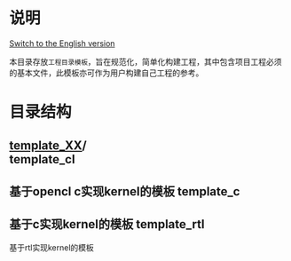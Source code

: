 # 说明

[Switch to the English version](./README.md)

本目录存放`工程目录模板`，旨在规范化，简单化构建工程，其中包含项目工程必须的基本文件，此模板亦可作为用户构建自己工程的参考。

# 目录结构
[template_XX](#template_XX_dir)/  
template_cl
--------------------------------
基于opencl c实现kernel的模板
template_c
--------------------------------
基于c实现kernel的模板
template_rtl
--------------------------------
基于rtl实现kernel的模板